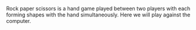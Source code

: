 Rock paper scissors is a hand game played between two players with each forming shapes with the hand simultaneously.
Here we will play against the computer.
